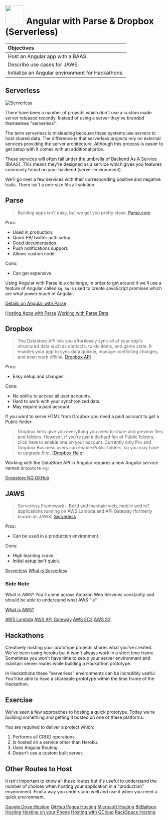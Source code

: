 # <img src="https://cloud.githubusercontent.com/assets/7833470/10899314/63829980-8188-11e5-8cdd-4ded5bcb6e36.png" height="60"> Angular with Parse & Dropbox (Serverless)

| Objectives |
| :--- |
| Host an Angular app with a BAAS. |
| Describe use cases for JAWS. |
| Initialize an Angular environment for Hackathons. |

## Serverless

![Serverless](https://cloud.githubusercontent.com/assets/1329385/12457048/6016644a-bf57-11e5-9287-f7a41ccf94aa.gif)

There have been a number of projects which don't use a custom made server released recently. Instead of using a server they've branded themselves "serverless".

The term serverless is misleading because these systems use servers to host shared data. The difference is that serverless projects rely on external services providing the server architecture. Although this process is easier to get setup with it comes with an additional price.

These services will often fall under the umbrella of Backend As A Service (BAAS). This means they're designed as a service which gives you features commonly found on your backend (server environment).

We'll go over a few services with their corresponding positive and negative traits. There isn't a one-size fits all solution.

## Parse

> Building apps isn't easy, but we get you pretty close. [Parse.com](https://parse.com/)

Pros:

* Used in production.
* Quick FB/Twitter auth setup.
* Good documentation.
* Push notifications support.
* Allows custom code.

Cons:

* Can get expensive.

Using Angular with Parse is a challenge, in order to get around it we'll use a feature of Angular called `$q`. `$q` is used to create JavaScript promises which are what power much of Angular.

[Details on Angular with Parse](http://tumba.solutions/blog/angularjs-and-parse)

[Hosting Apps with Parse](https://parse.com/apps/quickstart#hosting/unix)
[Working with Parse Data](https://parse.com/apps/quickstart#parse_data/web/existing)


## Dropbox

> The Datastore API lets you effortlessly sync all of your app's structured data such as contacts, to-do items, and game state. It enables your app to sync data quickly, manage conflicting changes, and even work offline. [Dropbox API](https://www.dropbox.com/developers-v1/datastore/sdks/other)

Pros:

* Easy setup and changes.

Cons:

* No ability to access all user accounts.
* Hard to work with your synchronized data.
* May require a paid account.

If you want to serve HTML from Dropbox you need a paid account to get a Public folder:

> Dropbox links give you everything you need to share and preview files and folders. However, if you’re just a diehard fan of Public folders, click here to enable one on your account. Currently only Pro and Dropbox Business users can enable Public folders, so you may have to upgrade first. [<a href="https://www.dropbox.com/en/help/16" target="_blank">Dropbox Help</a>]

Working with the DataStore API in Angular requires a new Angular service named `dropstore-ng`:

[Dropstore NG GitHub](https://github.com/AnalogJ/dropstore-ng)


## JAWS

> Serverless Framework – Build and maintain web, mobile and IoT applications running on AWS Lambda and API Gateway (formerly known as JAWS) [Serverless](https://github.com/serverless/serverless)

Pros:

* Can be used in a production environment.

Cons:

* High learning curve.
* Initial setup isn't quick.

[Serverless](https://github.com/serverless/serverless)
[What is Serverless](http://docs.serverless.com/docs/backstory)

### Side Note

What is AWS? You'll come across Amazon Web Services constantly and should be able to understand what AWS "is".

[What is AWS?](https://aws.amazon.com/what-is-aws/)

[AWS Lambda](https://aws.amazon.com/lambda/)
[AWS API Gateway](https://aws.amazon.com/api-gateway/)
[AWS EC2](https://aws.amazon.com/ec2/)
[AWS S3](https://aws.amazon.com/s3/)


## Hackathons

Creatively hosting your prototype projects shares what you've created. We've been using heroku but it won't always work in a short time frame. Sometimes you won't have time to setup your server environment and maintain server routes while building a Hackathon prototype.

In Hackathons these "serverless" environments can be incredibly useful. You'll be able to have a shareable prototype within the time frame of the Hackathon.

## Exercise

We've seen a few approaches to hosting a quick prototype. Today we're building something and getting it hosted on one of these platforms.

You are required to deliver a project which:

1. Performs all CRUD operations.
1. Is hosted on a service other than Heroku.
1. Uses Angular Routing.
1. Doesn't use a custom built server.

## Other Routes to Host

It isn't important to know all these routes but it's useful to understand the number of choices when hosting your application in a "production" environment. Find a way you understand well and use it when you need a quick environment.

[Google Drive Hosting](https://support.google.com/drive/answer/2881970?hl=en)
[GitHub Pages Hosting](https://pages.github.com/)
[Microsoft Hosting](https://msdn.microsoft.com/en-us/library/dn589776.aspx)
[BitBalloon Hosting](https://www.bitballoon.com/)
[Hosting on your Phone](http://www.androidguys.com/2014/04/22/host-website-android-device/)
[Hosting with GCloud](https://cloud.google.com/)
[RackSpace Hosting](https://www.rackspace.com/knowledge_center/article/serve-static-content-for-websites-by-using-cloud-files)
